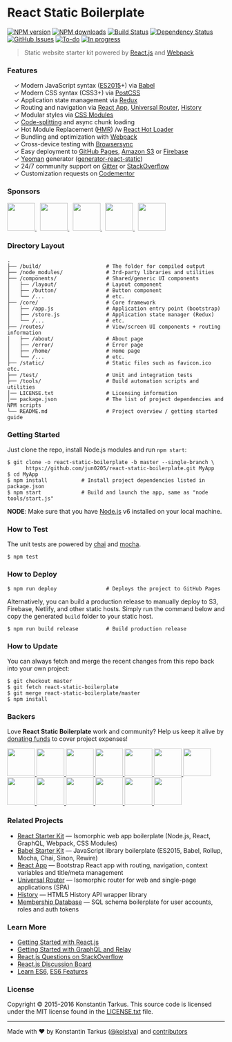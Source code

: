 # React Static Boilerplate

[![NPM version](http://img.shields.io/npm/v/generator-react-static.svg?style=flat-square)](https://www.npmjs.com/package/generator-react-static)
[![NPM downloads](http://img.shields.io/npm/dm/generator-react-static.svg?style=flat-square)](https://www.npmjs.com/package/generator-react-static)
[![Build Status](http://img.shields.io/travis/koistya/react-static-boilerplate/master.svg?style=flat-square)](https://travis-ci.org/koistya/react-static-boilerplate)
[![Dependency Status](http://img.shields.io/david/koistya/react-static-boilerplate.svg?branch=master&style=flat-square)](https://david-dm.org/koistya/react-static-boilerplate)
[![GitHub Issues](https://img.shields.io/github/issues/koistya/react-static-boilerplate.svg?style=flat-square)](https://github.com/koistya/react-static-boilerplate/issues?q=is:open)
[![To-do](https://img.shields.io/waffle/label/koistya/react-static-boilerplate/to-do.svg?style=flat-square)](https://waffle.io/koistya/react-static-boilerplate)
[![In progress](https://img.shields.io/waffle/label/koistya/react-static-boilerplate/in%20progress.svg?style=flat-square)](https://waffle.io/koistya/react-static-boilerplate)

> Static website starter kit powered by [React.js](http://facebook.github.io/react/) and [Webpack](http://webpack.github.io/)


### Features

&nbsp; &nbsp; ✓ Modern JavaScript syntax ([ES2015](http://babeljs.io/docs/learn-es2015/)+) via [Babel](http://babeljs.io/)<br>
&nbsp; &nbsp; ✓ Modern CSS syntax (CSS3+) via [PostCSS](https://github.com/postcss/postcss)<br>
&nbsp; &nbsp; ✓ Application state management via [Redux](http://redux.js.org/)<br>
&nbsp; &nbsp; ✓ Routing and navigation via [React App](https://github.com/kriasoft/react-app), [Universal Router](https://github.com/kriasoft/universal-router), [History](https://github.com/mjackson/history)<br>
&nbsp; &nbsp; ✓ Modular styles via [CSS Modules](https://github.com/css-modules/css-modules)<br>
&nbsp; &nbsp; ✓ [Code-splitting](https://github.com/webpack/docs/wiki/code-splitting) and async chunk loading<br>
&nbsp; &nbsp; ✓ Hot Module Replacement ([HMR](https://webpack.github.io/docs/hot-module-replacement.html)) /w [React Hot Loader](http://gaearon.github.io/react-hot-loader/)<br>
&nbsp; &nbsp; ✓ Bundling and optimization with [Webpack](https://webpack.github.io/)<br>
&nbsp; &nbsp; ✓ Cross-device testing with [Browsersync](https://browsersync.io/)<br>
&nbsp; &nbsp; ✓ Easy deployment to [GitHub Pages](https://pages.github.com/), [Amazon S3](http://davidwalsh.name/hosting-website-amazon-s3) or [Firebase](https://www.firebase.com/)<br>
&nbsp; &nbsp; ✓ [Yeoman](http://yeoman.io/) generator ([generator-react-static](https://www.npmjs.com/package/generator-react-static))<br>
&nbsp; &nbsp; ✓ 24/7 community support on [Gitter](https://gitter.im/koistya/react-static-boilerplate) or [StackOverflow](http://stackoverflow.com/questions/tagged/react-starter-kit)<br>
&nbsp; &nbsp; ✓ Customization requests on [Codementor](https://www.codementor.io/koistya)<br>


### Sponsors

<a href="https://opencollective.com/react-static-boilerplate/sponsor/0/website" target="_blank">
  <img src="https://opencollective.com/react-static-boilerplate/sponsor/0/avatar.svg" height="64">
</a> &nbsp;
<a href="https://opencollective.com/react-static-boilerplate/sponsor/1/website" target="_blank">
  <img src="https://opencollective.com/react-static-boilerplate/sponsor/1/avatar.svg" height="64">
</a> &nbsp;
<a href="https://opencollective.com/react-static-boilerplate/sponsor/2/website" target="_blank">
  <img src="https://opencollective.com/react-static-boilerplate/sponsor/2/avatar.svg" height="64">
</a> &nbsp;
<a href="https://opencollective.com/react-static-boilerplate/sponsor/3/website" target="_blank">
  <img src="https://opencollective.com/react-static-boilerplate/sponsor/3/avatar.svg" height="64">
</a> &nbsp;
<a href="https://opencollective.com/react-static-boilerplate/sponsor/4/website" target="_blank">
  <img src="https://opencollective.com/react-static-boilerplate/sponsor/4/avatar.svg" height="64">
</a>


### Directory Layout

```shell
.
├── /build/                     # The folder for compiled output
├── /node_modules/              # 3rd-party libraries and utilities
├── /components/                # Shared/generic UI components
│   ├── /layout/                # Layout component
│   ├── /button/                # Button component
│   └── /...                    # etc.
├── /core/                      # Core framework
│   ├── /app.js                 # Application entry point (bootstrap)
│   ├── /store.js               # Application state manager (Redux)
│   └── /...                    # etc.
├── /routes/                    # View/screen UI components + routing information
│   ├── /about/                 # About page
│   ├── /error/                 # Error page
│   ├── /home/                  # Home page
│   └── /...                    # etc.
├── /static/                    # Static files such as favicon.ico etc.
├── /test/                      # Unit and integration tests
├── /tools/                     # Build automation scripts and utilities
│── LICENSE.txt                 # Licensing information
│── package.json                # The list of project dependencies and NPM scripts
└── README.md                   # Project overview / getting started guide
```


### Getting Started

Just clone the repo, install Node.js modules and run `npm start`:

```shell
$ git clone -o react-static-boilerplate -b master --single-branch \
      https://github.com/jun0205/react-static-boilerplate.git MyApp
$ cd MyApp
$ npm install           # Install project dependencies listed in package.json
$ npm start             # Build and launch the app, same as "node tools/start.js"
```

**NODE**: Make sure that you have [Node.js](https://nodejs.org/) v6 installed on your local machine.

### How to Test

The unit tests are powered by [chai](http://chaijs.com/) and [mocha](http://mochajs.org/).

```shell
$ npm test
```


### How to Deploy

```shell
$ npm run deploy                # Deploys the project to GitHub Pages
```

Alternatively, you can build a production release to manually deploy to S3, Firebase, Netlify, and other static hosts. Simply run the command below and copy the generated `build` folder to your static host.

```shell
$ npm run build release         # Build production release 
```


### How to Update

You can always fetch and merge the recent changes from this repo back into your own project:

```shell
$ git checkout master
$ git fetch react-static-boilerplate
$ git merge react-static-boilerplate/master
$ npm install
```


### Backers

Love **React Static Boilerplate** work and community? Help us keep it alive by [donating funds](https://opencollective.com/react-static-boilerplate#support) to cover project expenses!

<a href="https://opencollective.com/react-static-boilerplate/backer/0/website" target="_blank">
  <img src="https://opencollective.com/react-static-boilerplate/backer/0/avatar.svg" height="64">
</a>
<a href="https://opencollective.com/react-static-boilerplate/backer/1/website" target="_blank">
  <img src="https://opencollective.com/react-static-boilerplate/backer/1/avatar.svg" height="64">
</a>
<a href="https://opencollective.com/react-static-boilerplate/backer/2/website" target="_blank">
  <img src="https://opencollective.com/react-static-boilerplate/backer/2/avatar.svg" height="64">
</a>
<a href="https://opencollective.com/react-static-boilerplate/backer/3/website" target="_blank">
  <img src="https://opencollective.com/react-static-boilerplate/backer/3/avatar.svg" height="64">
</a>
<a href="https://opencollective.com/react-static-boilerplate/backer/4/website" target="_blank">
  <img src="https://opencollective.com/react-static-boilerplate/backer/4/avatar.svg" height="64">
</a>
<a href="https://opencollective.com/react-static-boilerplate/backer/5/website" target="_blank">
  <img src="https://opencollective.com/react-static-boilerplate/backer/5/avatar.svg" height="64">
</a>
<a href="https://opencollective.com/react-static-boilerplate/backer/6/website" target="_blank">
  <img src="https://opencollective.com/react-static-boilerplate/backer/6/avatar.svg" height="64">
</a>
<a href="https://opencollective.com/react-static-boilerplate/backer/7/website" target="_blank">
  <img src="https://opencollective.com/react-static-boilerplate/backer/7/avatar.svg" height="64">
</a>
<a href="https://opencollective.com/react-static-boilerplate/backer/8/website" target="_blank">
  <img src="https://opencollective.com/react-static-boilerplate/backer/8/avatar.svg" height="64">
</a>
<a href="https://opencollective.com/react-static-boilerplate/backer/9/website" target="_blank">
  <img src="https://opencollective.com/react-static-boilerplate/backer/9/avatar.svg" height="64">
</a>
<a href="https://opencollective.com/react-static-boilerplate/backer/10/website" target="_blank">
  <img src="https://opencollective.com/react-static-boilerplate/backer/10/avatar.svg" height="64">
</a>
<a href="https://opencollective.com/react-static-boilerplate/backer/11/website" target="_blank">
  <img src="https://opencollective.com/react-static-boilerplate/backer/11/avatar.svg" height="64">
</a>
<a href="https://opencollective.com/react-static-boilerplate/backer/12/website" target="_blank">
  <img src="https://opencollective.com/react-static-boilerplate/backer/12/avatar.svg" height="64">
</a>


### Related Projects

* [React Starter Kit](https://github.com/kriasoft/react-starter-kit) — Isomorphic web app boilerplate (Node.js, React, GraphQL, Webpack, CSS Modules)
* [Babel Starter Kit](https://github.com/kriasoft/babel-starter-kit) — JavaScript library boilerplate (ES2015, Babel, Rollup, Mocha, Chai, Sinon, Rewire)
* [React App](https://github.com/kriasoft/react-app) — Bootstrap React app with routing, navigation, context variables and title/meta management
* [Universal Router](https://github.com/kriasoft/universal-router) — Isomorphic router for web and single-page applications (SPA)
* [History](https://github.com/mjackson/history) — HTML5 History API wrapper library
* [Membership Database](https://github.com/membership/membership.db) — SQL schema boilerplate for user accounts, roles and auth tokens


### Learn More

* [Getting Started with React.js](http://facebook.github.io/react/)
* [Getting Started with GraphQL and Relay](https://quip.com/oLxzA1gTsJsE)
* [React.js Questions on StackOverflow](http://stackoverflow.com/questions/tagged/reactjs)
* [React.js Discussion Board](https://discuss.reactjs.org/)
* [Learn ES6](https://babeljs.io/docs/learn-es6/), [ES6 Features](https://github.com/lukehoban/es6features#readme)


### License

Copyright © 2015-2016 Konstantin Tarkus. This source code is licensed under the MIT license found in the
[LICENSE.txt](https://github.com/koistya/react-static-boilerplate/blob/master/LICENSE.txt) file.

---
Made with ♥ by Konstantin Tarkus ([@koistya](https://twitter.com/koistya)) and [contributors](https://github.com/koistya/react-static-boilerplate/graphs/contributors)
